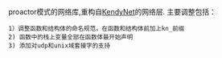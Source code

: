 proactor模式的网络库,重构自[KendyNet](https://github.com/sniperHW/kendynet)的网络层.
主要调整包括：

    1）调整函数和结构体的命名规范，在函数和结构体前加上kn_前缀
    2) 函数中的栈上变量全部在函数体最开始声明
    3) 添加对udp和unix域套接字的支持